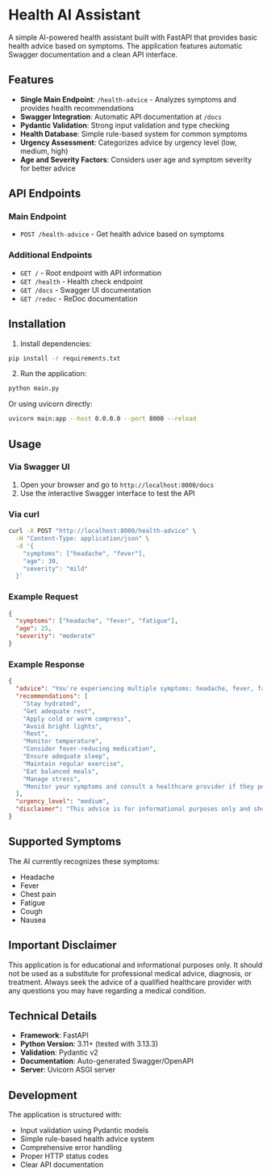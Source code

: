 # Health AI Assistant

A simple AI-powered health assistant built with FastAPI that provides basic health advice based on symptoms. The application features automatic Swagger documentation and a clean API interface.

## Features

- **Single Main Endpoint**: `/health-advice` - Analyzes symptoms and provides health recommendations
- **Swagger Integration**: Automatic API documentation at `/docs`
- **Pydantic Validation**: Strong input validation and type checking
- **Health Database**: Simple rule-based system for common symptoms
- **Urgency Assessment**: Categorizes advice by urgency level (low, medium, high)
- **Age and Severity Factors**: Considers user age and symptom severity for better advice

## API Endpoints

### Main Endpoint
- `POST /health-advice` - Get health advice based on symptoms

### Additional Endpoints
- `GET /` - Root endpoint with API information
- `GET /health` - Health check endpoint
- `GET /docs` - Swagger UI documentation
- `GET /redoc` - ReDoc documentation

## Installation

1. Install dependencies:
```bash
pip install -r requirements.txt
```

2. Run the application:
```bash
python main.py
```

Or using uvicorn directly:
```bash
uvicorn main:app --host 0.0.0.0 --port 8000 --reload
```

## Usage

### Via Swagger UI
1. Open your browser and go to `http://localhost:8000/docs`
2. Use the interactive Swagger interface to test the API

### Via curl
```bash
curl -X POST "http://localhost:8000/health-advice" \
  -H "Content-Type: application/json" \
  -d '{
    "symptoms": ["headache", "fever"],
    "age": 30,
    "severity": "mild"
  }'
```

### Example Request
```json
{
  "symptoms": ["headache", "fever", "fatigue"],
  "age": 25,
  "severity": "moderate"
}
```

### Example Response
```json
{
  "advice": "You're experiencing multiple symptoms: headache, fever, fatigue. This could indicate various conditions.",
  "recommendations": [
    "Stay hydrated",
    "Get adequate rest",
    "Apply cold or warm compress",
    "Avoid bright lights",
    "Rest",
    "Monitor temperature",
    "Consider fever-reducing medication",
    "Ensure adequate sleep",
    "Maintain regular exercise",
    "Eat balanced meals",
    "Manage stress",
    "Monitor your symptoms and consult a healthcare provider if they persist or worsen"
  ],
  "urgency_level": "medium",
  "disclaimer": "This advice is for informational purposes only and should not replace professional medical consultation. Always consult with a qualified healthcare provider for proper diagnosis and treatment."
}
```

## Supported Symptoms

The AI currently recognizes these symptoms:
- Headache
- Fever
- Chest pain
- Fatigue
- Cough
- Nausea

## Important Disclaimer

This application is for educational and informational purposes only. It should not be used as a substitute for professional medical advice, diagnosis, or treatment. Always seek the advice of a qualified healthcare provider with any questions you may have regarding a medical condition.

## Technical Details

- **Framework**: FastAPI
- **Python Version**: 3.11+ (tested with 3.13.3)
- **Validation**: Pydantic v2
- **Documentation**: Auto-generated Swagger/OpenAPI
- **Server**: Uvicorn ASGI server

## Development

The application is structured with:
- Input validation using Pydantic models
- Simple rule-based health advice system
- Comprehensive error handling
- Proper HTTP status codes
- Clear API documentation